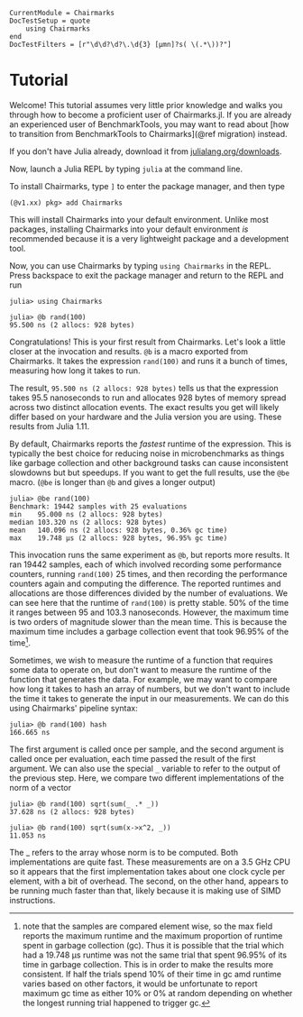 ```@meta
CurrentModule = Chairmarks
DocTestSetup = quote
    using Chairmarks
end
DocTestFilters = [r"\d\d?\d?\.\d{3} [μmn]?s( \(.*\))?"]
```

# Tutorial

Welcome! This tutorial assumes very little prior knowledge and walks you through how to
become a proficient user of Chairmarks.jl. If you are already an experienced user of
BenchmarkTools, you may want to read about
[how to transition from BenchmarkTools to Chairmarks](@ref migration) instead.

If you don't have Julia already, download it from
[julialang.org/downloads](https://julialang.org/downloads/).

Now, launch a Julia REPL by typing `julia` at the command line.

To install Chairmarks, type `]` to enter the package manager, and then type

```julia-repl
(@v1.xx) pkg> add Chairmarks
```

This will install Chairmarks into your default environment. Unlike most packages, installing
Chairmarks into your default environment _is_ recommended because it is a very lightweight
package and a development tool.

Now, you can use Chairmarks by typing `using Chairmarks` in the REPL. Press backspace to
exit the package manager and return to the REPL and run

```jldoctest
julia> using Chairmarks

julia> @b rand(100)
95.500 ns (2 allocs: 928 bytes)
```

Congratulations! This is your first result from Chairmarks. Let's look a little closer at
the invocation and results. `@b` is a macro exported from Chairmarks. It takes the
expression `rand(100)` and runs it a bunch of times, measuring how long it takes to run.

The result, `95.500 ns (2 allocs: 928 bytes)` tells us that the expression takes 95.5
nanoseconds to run and allocates 928 bytes of memory spread across two distinct allocation
events. The exact results you get will likely differ based on your hardware and the Julia
version you are using. These results from Julia 1.11.

By default, Chairmarks reports the _fastest_ runtime of the expression. This is typically
the best choice for reducing noise in microbenchmarks as things like garbage collection and
other background tasks can cause inconsistent slowdowns but but speedups. If you want to
get the full results, use the `@be` macro. (`@be` is longer than `@b` and gives a longer
output)

```jldoctest
julia> @be rand(100)
Benchmark: 19442 samples with 25 evaluations
min    95.000 ns (2 allocs: 928 bytes)
median 103.320 ns (2 allocs: 928 bytes)
mean   140.096 ns (2 allocs: 928 bytes, 0.36% gc time)
max    19.748 μs (2 allocs: 928 bytes, 96.95% gc time)
```

This invocation runs the same experiment as `@b`, but reports more results. It ran 19442
samples, each of which involved recording some performance counters, running `rand(100)` 25
times, and then recording the performance counters again and computing the difference. The
reported runtimes and allocations are those differences divided by the number of
evaluations. We can see here that the runtime of `rand(100)` is pretty stable. 50% of the
time it ranges between 95 and 103.3 nanoseconds. However, the maximum time is two orders
of magnitude slower than the mean time. This is because the maximum time includes a garbage
collection event that took 96.95% of the time[^1].

Sometimes, we wish to measure the runtime of a function that requires some data to operate
on, but don't want to measure the runtime of the function that generates the data. For
example, we may want to compare how long it takes to hash an array of numbers, but we don't
want to include the time it takes to generate the input in our measurements. We can do this
using Chairmarks' pipeline syntax:

```jldoctest
julia> @b rand(100) hash
166.665 ns
```

The first argument is called once per sample, and the second argument is called once per
evaluation, each time passed the result of the first argument. We can also use the special
`_` variable to refer to the output of the previous step. Here, we compare two different
implementations of the norm of a vector

```jldoctest
julia> @b rand(100) sqrt(sum(_ .* _))
37.628 ns (2 allocs: 928 bytes)

julia> @b rand(100) sqrt(sum(x->x^2, _))
11.053 ns
```

The _ refers to the array whose norm is to be computed. Both implementations are quite fast.
These measurements are on a 3.5 GHz CPU so it appears that the first implementation takes
about one clock cycle per element, with a bit of overhead. The second, on the other hand,
appears to be running much faster than that, likely because it is making use of SIMD
instructions.

[^1]: note that the samples are compared element wise, so the max field reports the maximum
    runtime and the maximum proportion of runtime spent in garbage collection (gc). Thus it
    is possible that the trial which had a 19.748 μs runtime was not the same trial that
    spent 96.95% of its time in garbage collection. This is in order to make the results
    more consistent. If half the trials spend 10% of their time in gc amd runtime varies
    based on other factors, it would be unfortunate to report maximum gc time as either 10%
    or 0% at random depending on whether the longest running trial happened to trigger gc.